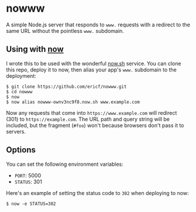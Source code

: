nowww
=====

A simple Node.js server that responds to `www.` requests with a redirect to the same URL without the pointless `www.` subdomain.

## Using with [now][]

I wrote this to be used with the wonderful [now.sh][now] service. You can clone this repo, deploy it to now, then alias your app's `www.` subdomain to the deployment:

```
$ git clone https://github.com/ericf/nowww.git
$ cd nowww
$ now
$ now alias nowww-ownv3nc9f8.now.sh www.example.com
```

Now any requests that come into `https://www.example.com` will redirect (301) to `https://example.com`. The URL path and query string will be included, but the fragment (`#foo`) won't because browsers don't pass it to servers.

## Options

You can set the following environment variables:

- `PORT`: 5000
- `STATUS`: 301

Here's an example of setting the status code to `302` when deploying to now:

```
$ now -e STATUS=302
```

[now]: https://zeit.co/now
